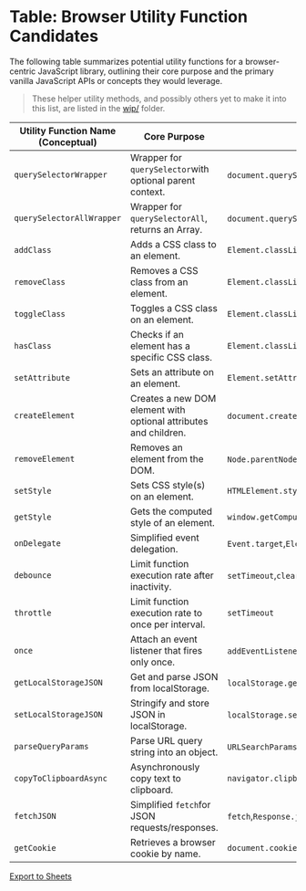 # Table: Browser Utility Function Candidates

The following table summarizes potential utility functions for a browser-centric JavaScript library, outlining their core purpose and the primary vanilla JavaScript APIs or concepts they would leverage.

> These helper utility methods, and possibly others yet to make it into this list, are listed in the [wip/](./wip/ "Work in progress directory") folder.

| **Utility Function Name (Conceptual)** | **Core Purpose**                                           | **Key Vanilla JS APIs/Concepts**                                                               | **Environment** |
| -------------------------------------------- | ---------------------------------------------------------------- | ---------------------------------------------------------------------------------------------------- | --------------------- |
| `querySelectorWrapper`                     | Wrapper for `querySelector`with optional parent context.       | `document.querySelector`,`Element.prototype.querySelector`                                       | Browser               |
| `querySelectorAllWrapper`                  | Wrapper for `querySelectorAll`, returns an Array.              | `document.querySelectorAll`,`Element.prototype.querySelectorAll`,`Array.from`                  | Browser               |
| `addClass`                                 | Adds a CSS class to an element.                                  | `Element.classList.add`                                                                            | Browser               |
| `removeClass`                              | Removes a CSS class from an element.                             | `Element.classList.remove`                                                                         | Browser               |
| `toggleClass`                              | Toggles a CSS class on an element.                               | `Element.classList.toggle`                                                                         | Browser               |
| `hasClass`                                 | Checks if an element has a specific CSS class.                   | `Element.classList.contains`                                                                       | Browser               |
| `setAttribute`                             | Sets an attribute on an element.                                 | `Element.setAttribute`                                                                             | Browser               |
| `createElement`                            | Creates a new DOM element with optional attributes and children. | `document.createElement`,`Element.setAttribute`,`Node.appendChild`,`document.createTextNode` | Browser               |
| `removeElement`                            | Removes an element from the DOM.                                 | `Node.parentNode`,`Node.removeChild`                                                             | Browser               |
| `setStyle`                                 | Sets CSS style(s) on an element.                                 | `HTMLElement.style`                                                                                | Browser               |
| `getStyle`                                 | Gets the computed style of an element.                           | `window.getComputedStyle`                                                                          | Browser               |
| `onDelegate`                               | Simplified event delegation.                                     | `Event.target`,`Element.matches`,`addEventListener`                                            | Browser               |
| `debounce`                                 | Limit function execution rate after inactivity.                  | `setTimeout`,`clearTimeout`                                                                      | Browser               |
| `throttle`                                 | Limit function execution rate to once per interval.              | `setTimeout`                                                                                       | Browser               |
| `once`                                     | Attach an event listener that fires only once.                   | `addEventListener`,`removeEventListener`                                                         | Browser               |
| `getLocalStorageJSON`                      | Get and parse JSON from localStorage.                            | `localStorage.getItem`,`JSON.parse`                                                              | Browser               |
| `setLocalStorageJSON`                      | Stringify and store JSON in localStorage.                        | `localStorage.setItem`,`JSON.stringify`                                                          | Browser               |
| `parseQueryParams`                         | Parse URL query string into an object.                           | `URLSearchParams`,`window.location.search`                                                       | Browser               |
| `copyToClipboardAsync`                     | Asynchronously copy text to clipboard.                           | `navigator.clipboard.writeText`                                                                    | Browser               |
| `fetchJSON`                                | Simplified `fetch`for JSON requests/responses.                 | `fetch`,`Response.json`,`JSON.stringify`,`Headers`                                           | Browser               |
| `getCookie`                                | Retrieves a browser cookie by name.                              | `document.cookie`                                                                                  | Browser               |

[Export to Sheets](https://docs.google.com/spreadsheets/d/15jJiZ477MR75dNBRkabxSnZC0T9ln8NISaVtXpdJtBU/edit?usp=sharing "Download a CSV format document.")
